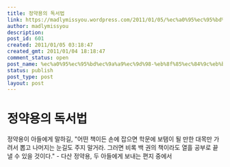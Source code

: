 ```yaml
---
title: 정약용의 독서법
link: https://madlymissyou.wordpress.com/2011/01/05/%ec%a0%95%ec%95%bd%ec%9a%a9%ec%9d%98-%eb%8f%85%ec%84%9c%eb%b2%95/
author: madlymissyou
description: 
post_id: 601
created: 2011/01/05 03:18:47
created_gmt: 2011/01/04 18:18:47
comment_status: open
post_name: %ec%a0%95%ec%95%bd%ec%9a%a9%ec%9d%98-%eb%8f%85%ec%84%9c%eb%b2%95
status: publish
post_type: post
layout: post
---
```


# 정약용의 독서법

정약용이 아들에게 말하길, "어떤 책이든 손에 잡으면 학문에 보탬이 될 만한 대목만 가려서 뽑고 나머지는 눈길도 주지 말거라. 그러면 비록 백 권의 책이라도 열흘 공부로 끝낼 수 있을 것이다." - 다산 정약용, 두 아들에게 보내는 편지 중에서